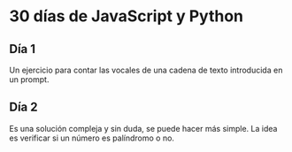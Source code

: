 # 30 días de JavaScript y Python

## Día 1
Un ejercicio para contar las vocales de una cadena de texto introducida en un prompt. 
## Día 2
Es una solución compleja y sin duda, se puede hacer más simple. La idea es verificar si un número es palíndromo o no. 